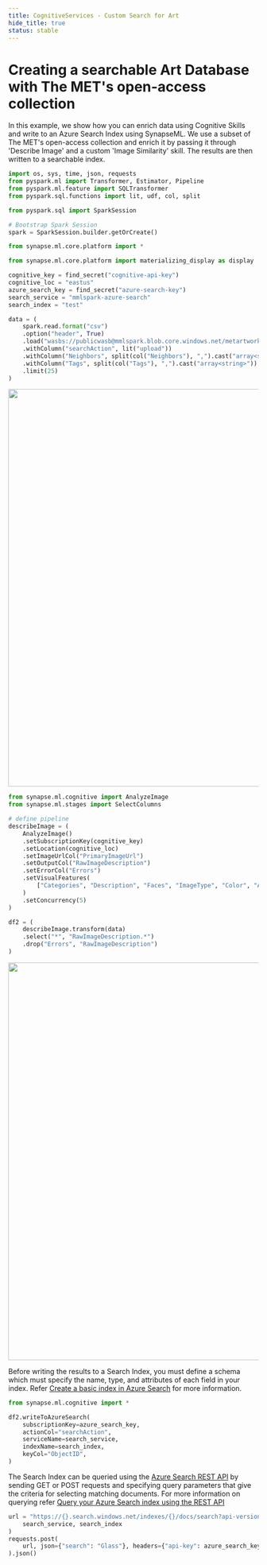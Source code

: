 ```yaml
---
title: CognitiveServices - Custom Search for Art
hide_title: true
status: stable
---
```

<h1>Creating a searchable Art Database with The MET's open-access collection</h1>

In this example, we show how you can enrich data using Cognitive Skills and write to an Azure Search Index using SynapseML. We use a subset of The MET's open-access collection and enrich it by passing it through 'Describe Image' and a custom 'Image Similarity' skill. The results are then written to a searchable index.


```python
import os, sys, time, json, requests
from pyspark.ml import Transformer, Estimator, Pipeline
from pyspark.ml.feature import SQLTransformer
from pyspark.sql.functions import lit, udf, col, split
```


```python
from pyspark.sql import SparkSession

# Bootstrap Spark Session
spark = SparkSession.builder.getOrCreate()

from synapse.ml.core.platform import *

from synapse.ml.core.platform import materializing_display as display
```


```python
cognitive_key = find_secret("cognitive-api-key")
cognitive_loc = "eastus"
azure_search_key = find_secret("azure-search-key")
search_service = "mmlspark-azure-search"
search_index = "test"
```


```python
data = (
    spark.read.format("csv")
    .option("header", True)
    .load("wasbs://publicwasb@mmlspark.blob.core.windows.net/metartworks_sample.csv")
    .withColumn("searchAction", lit("upload"))
    .withColumn("Neighbors", split(col("Neighbors"), ",").cast("array<string>"))
    .withColumn("Tags", split(col("Tags"), ",").cast("array<string>"))
    .limit(25)
)
```

<img src="https://mmlspark.blob.core.windows.net/graphics/CognitiveSearchHyperscale/MetArtworkSamples.png" width="800" />


```python
from synapse.ml.cognitive import AnalyzeImage
from synapse.ml.stages import SelectColumns

# define pipeline
describeImage = (
    AnalyzeImage()
    .setSubscriptionKey(cognitive_key)
    .setLocation(cognitive_loc)
    .setImageUrlCol("PrimaryImageUrl")
    .setOutputCol("RawImageDescription")
    .setErrorCol("Errors")
    .setVisualFeatures(
        ["Categories", "Description", "Faces", "ImageType", "Color", "Adult"]
    )
    .setConcurrency(5)
)

df2 = (
    describeImage.transform(data)
    .select("*", "RawImageDescription.*")
    .drop("Errors", "RawImageDescription")
)
```

<img src="https://mmlspark.blob.core.windows.net/graphics/CognitiveSearchHyperscale/MetArtworksProcessed.png" width="800" />

Before writing the results to a Search Index, you must define a schema which must specify the name, type, and attributes of each field in your index. Refer [Create a basic index in Azure Search](https://docs.microsoft.com/en-us/azure/search/search-what-is-an-index) for more information.


```python
from synapse.ml.cognitive import *

df2.writeToAzureSearch(
    subscriptionKey=azure_search_key,
    actionCol="searchAction",
    serviceName=search_service,
    indexName=search_index,
    keyCol="ObjectID",
)
```

The Search Index can be queried using the [Azure Search REST API](https://docs.microsoft.com/rest/api/searchservice/) by sending GET or POST requests and specifying query parameters that give the criteria for selecting matching documents. For more information on querying refer [Query your Azure Search index using the REST API](https://docs.microsoft.com/en-us/rest/api/searchservice/Search-Documents)


```python
url = "https://{}.search.windows.net/indexes/{}/docs/search?api-version=2019-05-06".format(
    search_service, search_index
)
requests.post(
    url, json={"search": "Glass"}, headers={"api-key": azure_search_key}
).json()
```
